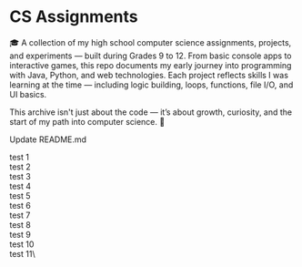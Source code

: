 # CS Assignments

🎓 A collection of my high school computer science assignments, projects, and experiments — built during Grades 9 to 12.
From basic console apps to interactive games, this repo documents my early journey into programming with Java, Python, and web technologies.
Each project reflects skills I was learning at the time — including logic building, loops, functions, file I/O, and UI basics.

This archive isn't just about the code — it’s about growth, curiosity, and the start of my path into computer science. 🚀

Update README.md

test 1\
test 2\
test 3\
test 4\
test 5\
test 6\
test 7\
test 8\
test 9\
test 10\
test 11\